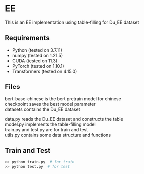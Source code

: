 # EE

This is an EE implementation using table-filling for Du_EE dataset


## Requirements
* Python (tested on 3.7.11)
* numpy (tested on 1.21.5)
* CUDA (tested on 11.3)
* PyTorch (tested on 1.10.1)
* Transformers (tested on 4.15.0)

## Files
bert-base-chinese is the bert pretrain model for chinese  
checkpoint saves the best model parameter  
datasets contains the Du_EE dataset  

data.py reads the Du_EE dataset and constructs the table  
model.py implements the table-filling model  
train.py and test.py are for train and test  
utils.py contains some data structure and functions  


## Train and Test

```bash
>> python train.py  # for train
>> python test.py  # for test
```